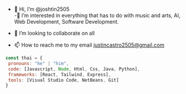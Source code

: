 - 👋 Hi, I’m @joshtin2505   
-👀 I’m interested in everything that has to do with music and arts, AI, Web Development, Software Development.

- 💞️ I’m looking to collaborate on all
- 📫 How to reach me to my email justincastro2505@gmail.com

 ```javascript
const thai = {
  pronouns: "he" | "him",
  code: [Javascript, Node, Html, Css, Java, Python],
  frameworks: [React, Tailwind, Express],
  tools: [Visual Studio Code, NetBeans, Git]
}
```
<!---
joshtin2505/joshtin2505 is a ✨ special ✨ repository because its `README.md` (this file) appears on your GitHub profile.
You can click the Preview link to take a look at your changes.
--->
